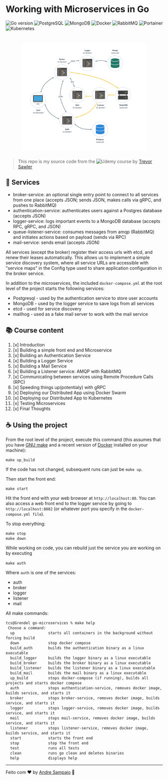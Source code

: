 # Working with Microservices in Go

![Go version](https://img.shields.io/badge/goversion-v1.20.x-blue)
![PostgreSQL](https://img.shields.io/badge/-PostgreSQL-336791?style=flat&logo=postgresql&color=555555)
![MongoDB](https://img.shields.io/badge/MongoDB-47A248?style=flat&logo=mongodb&color=555555)
![Docker](https://img.shields.io/badge/-Docker-2496ED?style=flat&logo=docker&color=555555)
![RabbitMQ](https://img.shields.io/badge/-RabbitMQ-FF6600?style=flat&logo=rabbitmq&color=555555)
![Portainer](https://img.shields.io/badge/-Portainer-FF6600?style=flat&logo=portainer&color=555555)
![Kubernetes](https://img.shields.io/badge/-Kubernetes-FF6600?style=flat&logo=kubernetes&color=555555)

<h1 align="center">
    <img src=".github/map.png" alt="Build" width="400px" />
</h1>

> This repo is my source code from the ![Udemy](https://img.shields.io/badge/-Working%20with%20Microservices%20in%20Go-white?style=flat&logo=udemy&color=A435F0&logoColor=white) course by [Trevor Sawler](https://github.com/tsawler)

## 🧩 Services

- broker-service: an optional single entry point to connect to all services from one place (accepts JSON;
  sends JSON, makes calls via gRPC, and pushes to RabbitMQ)
- authentication-service: authenticates users against a Postgres database (accepts JSON)
- logger-service: logs important events to a MongoDB database (accepts RPC, gRPC, and JSON)
- queue-listener-service: consumes messages from amqp (RabbitMQ) and initiates actions based on payload (sends via RPC)
- mail-service: sends email (accepts JSON)

All services (except the broker) register their access urls with etcd, and renew their leases automatically.
This allows us to implement a simple service discovery system, where all service URLs are accessible with
"service maps" in the Config type used to share application configuration in the broker service.

In addition to the microservices, the included `docker-compose.yml` at the root level of the project
starts the following services:

- Postgresql - used by the authentication service to store user accounts
- MongoDB - used by the logger service to save logs from all services
- etcd - used for service discovery
- mailhog - used as a fake mail server to work with the mail service

## 📚 Course content

1. [x] Introduction
2. [x] Building a simple front end and Microservice
3. [x] Building an Authentication Service
4. [x] Building a Logger Service
5. [x] Building a Mail Service
6. [x] Building a Listener service: AMQP with RabbitMQ
7. [x] Communicating between services using Remote Procedure Calls (RPC)
8. [x] Speeding things up(potentialy) with gRPC
9. [x] Deploying our Distributed App using Docker Swarm
10. [x] Deploying our Distributed App to Kubernetes
11. [x] Testing Microservices
12. [x] Final Thoughts

## ☕ Using the project

From the root level of the project, execute this command (this assumes that you have
[GNU make](https://www.gnu.org/software/make/) and a recent version
of [Docker](https://www.docker.com/products/docker-desktop) installed on your machine):

```
make up_build
```

If the code has not changed, subsequent runs can just be `make up`.

Then start the front end:

```
make start
```

Hit the front end with your web browser at `http://localhost:80`. You can also access a web
front end to the logger service by going to `http://localhost:8082` (or whatever port you
specify in the `docker-compose.yml file`).

To stop everything:

```
make stop
make down
```

While working on code, you can rebuild just the service you are working on by
executing

`make auth`

Where `auth` is one of the services:

- auth
- broker
- logger
- listener
- mail

All make commands:

```
tcs@Grendel go-microservices % make help
 Choose a command:
  up               starts all containers in the background without forcing build
  down             stop docker compose
  build_auth       builds the authentication binary as a linux executable
  build_logger     builds the logger binary as a linux executable
  build_broker     builds the broker binary as a linux executable
  build_listener   builds the listener binary as a linux executable
  build_mail       builds the mail binary as a linux executable
  up_build         stops docker-compose (if running), builds all projects and starts docker compose
  auth             stops authentication-service, removes docker image, builds service, and starts it
  broker           stops broker-service, removes docker image, builds service, and starts it
  logger           stops logger-service, removes docker image, builds service, and starts it
  mail             stops mail-service, removes docker image, builds service, and starts it
  listener         stops listener-service, removes docker image, builds service, and starts it
  start            starts the front end
  stop             stop the front end
  test             runs all tests
  clean            runs go clean and deletes binaries
  help             displays help
```

---

Feito com ❤ by [Andre Sampaio](https://github.com/apsampaio) :wave:
